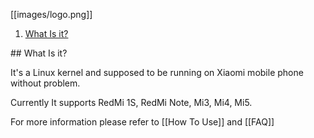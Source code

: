 [[images/logo.png]]

1. <a href="#what">What Is it?</a>

<a name="what" />
## What Is it?

It's a Linux kernel and supposed to be running on Xiaomi mobile phone without problem.

Currently It supports RedMi 1S, RedMi Note, Mi3, Mi4, Mi5.

For more information please refer to [[How To Use]] and [[FAQ]]